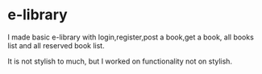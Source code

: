 # e-library

I made basic e-library with login,register,post a book,get a book, all books list and all reserved book list.

It is not stylish to much, but I worked on functionality not on stylish.
